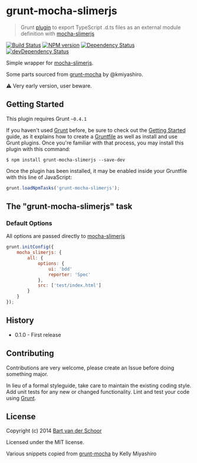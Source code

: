# grunt-mocha-slimerjs

> Grunt [plugin](http://gruntjs.com/) to export TypeScript .d.ts files as an external module definition with [mocha-slimerjs](https://github.com/Bartvds/mocha-slimerjs)

[![Build Status](https://secure.travis-ci.org/Bartvds/grunt-mocha-slimerjs.svg?branch=master)](http://travis-ci.org/Bartvds/grunt-mocha-slimerjs) [![NPM version](https://badge.fury.io/js/grunt-mocha-slimerjs.svg)](http://badge.fury.io/js/grunt-mocha-slimerjs) [![Dependency Status](https://david-dm.org/Bartvds/grunt-mocha-slimerjs.svg)](https://david-dm.org/Bartvds/grunt-mocha-slimerjs) [![devDependency Status](https://david-dm.org/Bartvds/grunt-mocha-slimerjs/dev-status.svg)](https://david-dm.org/Bartvds/grunt-mocha-slimerjs#info=devDependencies)

Simple wrapper for [mocha-slimerjs](https://github.com/Bartvds/mocha-slimerjs).

Some parts sourced from [grunt-mocha](https://github.com/kmiyashiro/grunt-mocha) by @kmiyashiro.

:warning: Very early version, user beware.


## Getting Started

This plugin requires Grunt `~0.4.1`

If you haven't used [Grunt](http://gruntjs.com/) before, be sure to check out the [Getting Started](http://gruntjs.com/getting-started) guide, as it explains how to create a [Gruntfile](http://gruntjs.com/sample-gruntfile) as well as install and use Grunt plugins. Once you're familiar with that process, you may install this plugin with this command:

```shell
$ npm install grunt-mocha-slimerjs --save-dev
```

Once the plugin has been installed, it may be enabled inside your Gruntfile with this line of JavaScript:

```js
grunt.loadNpmTasks('grunt-mocha-slimerjs');
```

## The "grunt-mocha-slimerjs" task

### Default Options

All options are passed directly to [mocha-slimerjs](https://github.com/Bartvds/mocha-slimerjs)

```js
grunt.initConfig({
	mocha_slimerjs: {
		all: {
			options: {
				ui: 'bdd'
				reporter: 'Spec'
			},
			src: ['test/index.html']
		}
	}
});
```

## History

* 0.1.0 - First release

## Contributing

Contributions are very welcome, please create an Issue before doing something major.

In lieu of a formal styleguide, take care to maintain the existing coding style. Add unit tests for any new or changed functionality. Lint and test your code using [Grunt](http://gruntjs.com/).

## License

Copyright (c) 2014 [Bart van der Schoor](https://github.com/Bartvds)

Licensed under the MIT license.

Various snippets copied from [grunt-mocha](https://github.com/kmiyashiro/grunt-mocha) by Kelly Miyashiro

